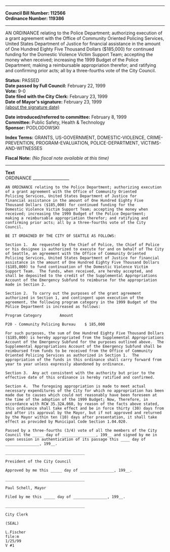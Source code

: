 * * * * *  
  
**Council Bill Number: [](#h0)[](#h2)112566**   
**Ordinance Number: 119386**  
  
* * * * *  
  
AN ORDINANCE relating to the Police Department; authorizing execution of a grant agreement with the Office of Community Oriented Policing Services, United States Department of Justice for financial assistance in the amount of One Hundred Eighty Five Thousand Dollars ($185,000) for continued funding for the Domestic Violence Victim Support Team; accepting the money when received; increasing the 1999 Budget of the Police Department; making a reimbursable appropriation therefor; and ratifying and confirming prior acts; all by a three-fourths vote of the City Council.  
  
**Status:** PASSED   
**Date passed by Full Council:** February 22, 1999   
**Vote:** 9-0   
**Date filed with the City Clerk:** February 23, 1999   
**Date of Mayor's signature:** February 23, 1999   
[(about the signature date)](/~public/approvaldate.htm)   
  
  
**Date introduced/referred to committee:** February 8, 1999   
**Committee:** Public Safety, Health & Technology   
**Sponsor:** PODLODOWSKI   
  
**Index Terms:** GRANTS, US-GOVERNMENT, DOMESTIC-VIOLENCE, CRIME-PREVENTION, PROGRAM-EVALUATION, POLICE-DEPARTMENT, VICTIMS-AND-WITNESSES  
  
**Fiscal Note:** *(No fiscal note available at this time)*  
  
* * * * *  
  
**Text**  
    ORDINANCE __________________  
  
    AN ORDINANCE relating to the Police Department; authorizing execution  
    of a grant agreement with the Office of Community Oriented  
    Policing Services, United States Department of Justice for  
    financial assistance in the amount of One Hundred Eighty Five  
    Thousand Dollars ($185,000) for continued funding for the  
    Domestic Violence Victim Support Team; accepting the money when  
    received; increasing the 1999 Budget of the Police Department;  
    making a reimbursable appropriation therefor; and ratifying and  
    confirming prior acts; all by a three-fourths vote of the City  
    Council.  
  
    BE IT ORDAINED BY THE CITY OF SEATTLE AS FOLLOWS:  
  
    Section 1.  As requested by the Chief of Police, the Chief of Police  
    or his designee is authorized to execute for and on behalf of The City  
    of Seattle, an agreement with the Office of Community Oriented  
    Policing Services, United States Department of Justice for financial  
    assistance in the amount of One Hundred Eighty Five Thousand Dollars  
    ($185,000) to fund continuation of the Domestic Violence Victim  
    Support Team.  The funds, when received, are hereby accepted, and  
    shall be deposited to the credit of the Supplemental Appropriations  
    Account of the Emergency Subfund to reimburse for the appropriation  
    made in Section 2.  
  
    Section 2.  To carry out the purposes of the grant agreement  
    authorized in Section 1, and contingent upon execution of the  
    agreement, the following program category in the 1999 Budget of the  
    Police Department is increased as follows:  
  
    Program Category        Amount  
  
    P20 - Community Policing Bureau    $ 185,000  
  
    For such purposes, the sum of One Hundred Eighty Five Thousand Dollars  
    ($185,000) is hereby appropriated from the Supplemental Appropriations  
    Account of the Emergency Subfund for the purposes outlined above.  The  
    Supplemental Appropriations Account of the Emergency Subfund shall be  
    reimbursed from funds to be received from the Office of Community  
    Oriented Policing Services as authorized in Section 1.  The  
    appropriation of the funds in this ordinance shall carry forward from  
    year to year unless expressly abandoned by ordinance.  
  
    Section 3.  Any act consistent with the authority but prior to the  
    effective date of this ordinance is hereby ratified and confirmed.  
  
    Section 4.  The foregoing appropriation is made to meet actual  
    necessary expenditures of the City for which no appropriation has been  
    made due to causes which could not reasonably have been foreseen at  
    the time of the adoption of the 1999 Budget; Now, Therefore, in  
    accordance with RCW 35.32A.060, by reason of the facts above stated,  
    this ordinance shall take effect and be in force thirty (30) days from  
    and after its approval by the Mayor, but if not approved and returned  
    by the Mayor within ten (10) days after presentation, it shall take  
    effect as provided by Municipal Code Section 1.04.020.  
  
    Passed by a three-fourths (3/4) vote of all the members of the City  
    Council the _____ day of _______________, 199__ and signed by me in  
    open session in authentication of its passage this ____ day of  
    _______________, 199__.  
  
    ___________________________________  
  
    President of the City Council  
  
    Approved by me this _____ day of _______________, 199__.  
  
    ___________________________________  
  
    Paul Schell, Mayor  
  
    Filed by me this _____ day of _______________, 199__.  
  
    ___________________________________  
  
    City Clerk  
  
    (SEAL)  
  
    L.Fischer  
    file:m  
    1/25/99  
    V #1  
